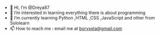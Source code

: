- 👋 Hi, I’m @Dreya87
- 👀 I’m interested in learning everything there is about programming
- 🌱 I’m currently learning Python ,HTML ,CSS ,JavaScript and other from Sololearn
- 📫 How to reach me : email me at boryxela@gmail.com

<!---
Dreya87/Dreya87 is a ✨ special ✨ repository because its `README.md` (this file) appears on your GitHub profile.
You can click the Preview link to take a look at your changes.
--->
